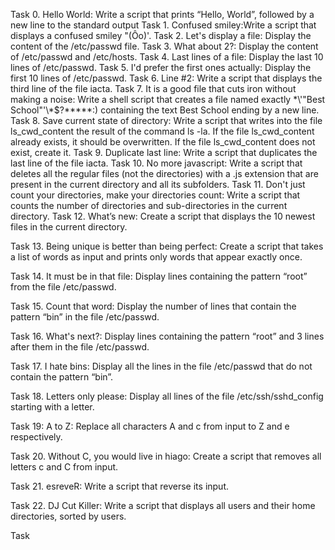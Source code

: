 Task 0. Hello World: Write a script that prints “Hello, World”, followed by a new line to the standard output
Task 1. Confused smiley:Write a script that displays a confused smiley "(Ôo)'.
Task 2. Let's display a file: Display the content of the /etc/passwd file.
Task 3. What about 2?: Display the content of /etc/passwd and /etc/hosts.
Task 4. Last lines of a file: Display the last 10 lines of /etc/passwd.
Task 5. I'd prefer the first ones actually: Display the first 10 lines of /etc/passwd.
Task 6. Line #2: Write a script that displays the third line of the file iacta.
Task 7. It is a good file that cuts iron without making a noise: Write a shell script that creates a file named exactly \*\\'"Best School"\'\\*$\?\*\*\*\*\*:) containing the text Best School ending by a new line.
Task 8. Save current state of directory: Write a script that writes into the file ls_cwd_content the result of the command ls -la. If the file ls_cwd_content already exists, it should be overwritten. If the file ls_cwd_content does not exist, create it.
Task 9. Duplicate last line: Write a script that duplicates the last line of the file iacta.
Task 10. No more javascript: Write a script that deletes all the regular files (not the directories) with a .js extension that are present in the current directory and all its subfolders.
Task 11. Don't just count your directories, make your directories count: Write a script that counts the number of directories and sub-directories in the current directory.
Task 12. What’s new: Create a script that displays the 10 newest files in the current directory.

Task 13. Being unique is better than being perfect: Create a script that takes a list of words as input and prints only words that appear exactly once.


Task 14. It must be in that file: Display lines containing the pattern “root” from the file /etc/passwd.

Task 15. Count that word: Display the number of lines that contain the pattern “bin” in the file /etc/passwd.

Task 16. What's next?: Display lines containing the pattern “root” and 3 lines after them in the file /etc/passwd.

Task 17. I hate bins: Display all the lines in the file /etc/passwd that do not contain the pattern “bin”.

Task 18. Letters only please: Display all lines of the file /etc/ssh/sshd_config starting with a letter.

Task 19: A to Z: Replace all characters A and c from input to Z and e respectively.

Task 20. Without C, you would live in hiago: Create a script that removes all letters c and C from input.

Task 21. esreveR: Write a script that reverse its input.

Task 22. DJ Cut Killer: Write a script that displays all users and their home directories, sorted by users.

Task 
